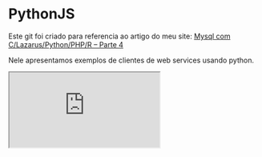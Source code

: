 # PythonJS
Este git foi criado para referencia ao artigo do meu site:
<a href="https://maurinsoft.com.br/index.php/mysql-com-c-lazarus-python-php-r-parte-4/">Mysql com C/Lazarus/Python/PHP/R – Parte 4</a>

Nele apresentamos exemplos de clientes de web services usando python.

<iframe src="https://github.com/marcelomaurin/PythonJS/blob/main/Exemplo%20consumindo%20um%20WS%20JSON%20.ipynb">
</iframe>



